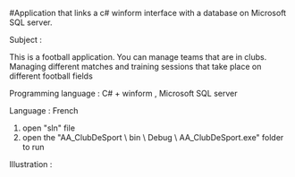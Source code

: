 #Application that links a c# winform interface with a database on Microsoft SQL server.

Subject :

This is a football application. You can manage teams that are in clubs. 
Managing different matches and training sessions that take place on different football fields

Programming language : C# + winform , Microsoft SQL server

Language : French

1. open "sln" file
2. open the "AA_ClubDeSport \ bin \ Debug \ AA_ClubDeSport.exe" folder to run

Illustration : 